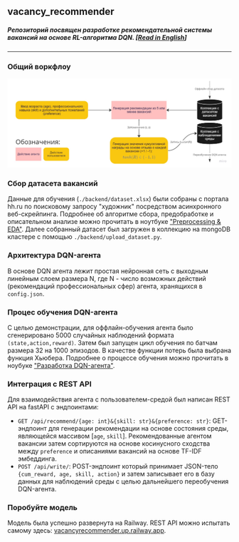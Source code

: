 ## vacancy_recommender
##### Репозиторий посвящен разработке рекомендательной системы вакансий на основе RL-алгоритма DQN. [[Read in English](https://github.com/turkunov/vacancy_recommender/blob/main/README_en.md)]
---
### Общий воркфлоу

![img.png](research/workflow.jpg)

### Сбор датасета вакансий
Данные для обучения (`./backend/dataset.xlsx`) были собраны с портала hh.ru по поисковому запросу "художник" посредством асинхронного веб-скрейпинга. Подробнее об алгоритме сбора, предобработке и описательном анализе можно прочитать в ноутбуке ["Preprocessing & EDA"](https://github.com/turkunov/vacancy_recommender/blob/main/research/preprocessing_eda.ipynb). Далее собранный датасет был загружен в коллекцию на mongoDB кластере с помощью `./backend/upload_dataset.py`.

### Архитектура DQN-агента
В основе DQN агента лежит простая нейронная сеть с выходным линейным слоем размера N, где N - число возможных действий (рекомендаций профессиональных сфер) агента, хранящихся в `config.json`.

### Процес обучения DQN-агента
С целью демонстрации, для оффлайн-обучения агента было сгенерировано 5000 случайных наблюдений формата `(state,action,reward)`. Затем был запущен цикл обучения по батчам размера 32 на 1000 эпизодов. В качестве функции потерь была выбрана функция Хьюбера. Подробнее о процессе обучения можно прочитать в ноубуке ["Разработка DQN-агента"](https://github.com/turkunov/vacancy_recommender/blob/main/research/dqn_agent.ipynb).

### Интеграция с REST API
Для взаимодействия агента с пользователем-средой был написан REST API на fastAPI с эндпоинтами:
* `GET /api/recommend/{age: int}&{skill: str}&{preference: str}`: GET-эндпоинт для генерации рекомендации на основе состояния среды, являющейся массивом [`age`, `skill`]. Рекомендованные агентом вакансии затем сортируются на основе косинусного сходства между `preference` и описаниями вакансий на основе TF-IDF эмбеддинга.
* `POST /api/write/`: POST-эндпоинт который принимает JSON-тело `{cum_reward, age, skill, action}` и затем записывает его в базу данных для наблюдений среды с целью дальнейшего переобучения DQN-агента.

### Поробуйте модель 
Модель была успешно развернута на Railway. REST API можно испытать самому здесь: [vacancyrecommender.up.railway.app](https://vacancyrecommender.up.railway.app/).
